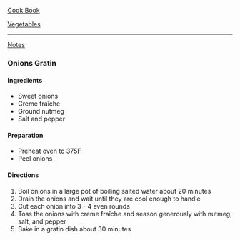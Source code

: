 [Cook Book]()  

[Vegetables]()  

-----  

[Notes]()  

### Onions Gratin

#### Ingredients  

* Sweet onions  
* Creme fraîche  
* Ground nutmeg
* Salt and pepper  

#### Preparation  

* Preheat oven to 375F  
* Peel onions  

#### Directions  

1. Boil onions in a large pot of boiling salted water about 20 minutes  
2. Drain the onions and wait until they are cool enough to handle  
3. Cut each onion into 3 - 4 even rounds  
4. Toss the onions with creme fraîche and season generously with nutmeg, salt, and pepper  
5. Bake in a gratin dish about 30 minutes  
